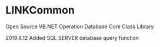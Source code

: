 # LINKCommon
Open Source VB.NET Operation Database Core Class Library

2019.8.12
Added SQL SERVER database query function
